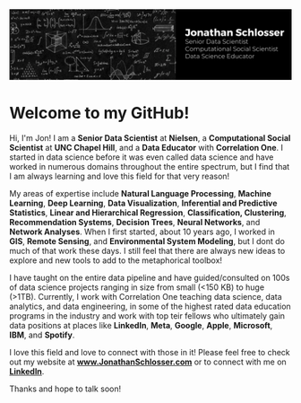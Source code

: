 <img src="Black Technology LinkedIn Banner.png"/>

# Welcome to my GitHub! 

Hi, I'm Jon! I am a **Senior Data Scientist** at **Nielsen**, a **Computational Social Scientist** at **UNC Chapel Hill**, and a **Data Educator** with **Correlation One**. I started in data science before it was even called data science and have worked in numerous domains throughout the entire spectrum, but I find that I am always learning and love this field for that very reason! 

My areas of expertise include **Natural Language Processing**, **Machine Learning**, **Deep Learning**, **Data Visualization**, **Inferential and Predictive Statistics**, **Linear and Hierarchical Regression**, **Classification, Clustering**, **Recommendation Systems**, **Decision Trees**, **Neural Networks**, and **Network Analyses**. When I first started, about 10 years ago, I worked in **GIS**, **Remote Sensing**, and **Environmental System Modeling**, but I dont do much of that work these days. I still feel that there are always new ideas to explore and new tools to add to the metaphorical toolbox!

I have taught on the entire data pipeline and have guided/consulted on 100s of data science projects ranging in size from small (<150 KB) to huge (>1TB). Currently, I work with Correlation One teaching data science, data analytics, and data engineering, in some of the highest rated data education programs in the industry and work with top teir fellows who ultimately gain data positions at places like **LinkedIn**, **Meta**, **Google**, **Apple**, **Microsoft**, **IBM**, and **Spotify**. 

I love this field and love to connect with those in it! Please feel free to check out my website at **www.JonathanSchlosser.com** or to connect with me on [**LinkedIn**](https://www.linkedin.com/in/jonathanphilipschlosser/). 

Thanks and hope to talk soon! 
